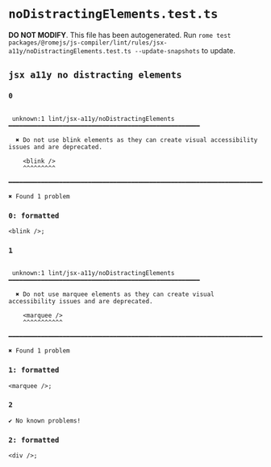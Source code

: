 # `noDistractingElements.test.ts`

**DO NOT MODIFY**. This file has been autogenerated. Run `rome test packages/@romejs/js-compiler/lint/rules/jsx-a11y/noDistractingElements.test.ts --update-snapshots` to update.

## `jsx a11y no distracting elements`

### `0`

```

 unknown:1 lint/jsx-a11y/noDistractingElements ━━━━━━━━━━━━━━━━━━━━━━━━━━━━━━━━━━━━━━━━━━━━━━━━━━━━━

  ✖ Do not use blink elements as they can create visual accessibility issues and are deprecated.

    <blink />
    ^^^^^^^^^

━━━━━━━━━━━━━━━━━━━━━━━━━━━━━━━━━━━━━━━━━━━━━━━━━━━━━━━━━━━━━━━━━━━━━━━━━━━━━━━━━━━━━━━━━━━━━━━━━━━━

✖ Found 1 problem

```

### `0: formatted`

```
<blink />;

```

### `1`

```

 unknown:1 lint/jsx-a11y/noDistractingElements ━━━━━━━━━━━━━━━━━━━━━━━━━━━━━━━━━━━━━━━━━━━━━━━━━━━━━

  ✖ Do not use marquee elements as they can create visual accessibility issues and are deprecated.

    <marquee />
    ^^^^^^^^^^^

━━━━━━━━━━━━━━━━━━━━━━━━━━━━━━━━━━━━━━━━━━━━━━━━━━━━━━━━━━━━━━━━━━━━━━━━━━━━━━━━━━━━━━━━━━━━━━━━━━━━

✖ Found 1 problem

```

### `1: formatted`

```
<marquee />;

```

### `2`

```
✔ No known problems!

```

### `2: formatted`

```
<div />;

```
